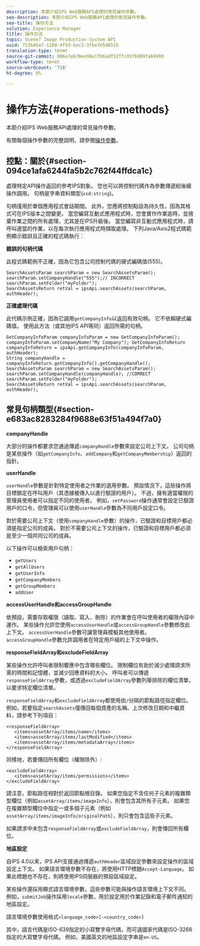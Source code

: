 ```yaml
---
description: 本節介紹IPS Web服務API處理的常見操作參數。
seo-description: 本節介紹IPS Web服務API處理的常見操作參數。
seo-title: 操作方法
solution: Experience Manager
title: 操作方法
topic: Scene7 Image Production System API
uuid: 713646a7-1108-4f93-bec2-3fbe7e548515
translation-type: tm+mt
source-git-commit: 806e7e670ee98e1fb6adf52ffc95fb989fa69400
workflow-type: tm+mt
source-wordcount: '718'
ht-degree: 0%

---
```



# 操作方法{#operations-methods}

本節介紹IPS Web服務API處理的常見操作參數。

有關每個操作參數的完整說明，請參閱[操作參數](/help/aem-ips-api/operations/c-operations-intro/c-methods/c-methods.md)。

## 控點：關於{#section-094ce1afa6244fa5b2c762f44ffdca1c}

處理特定API操作返回的參考IPS對象。 您也可以將控制代碼作為參數傳遞給後續操作調用。 句柄是字串資料類型(`xsd:string`)。

句柄僅用於單個應用程式會話期間。 此外，您應將控制點設為持久性，因為其格式可在IPS版本之間變更。 當您編寫互動式應用程式時，您會實作作業逾時，並捨棄作業之間的所有處理，尤其是在IPS升級後。 當您編寫非互動式應用程式時，請呼叫適當的作業，以在每次執行應用程式時擷取處理。 下列Java/Axis2程式碼範例顯示錯誤且正確的程式碼執行：

**錯誤的句柄代碼**

此程式碼範例不正確，因為它包含公司控制代碼的硬式編碼值(555)。

```
SearchAssetsParam searchParam = new SearchAssetsParam(); searchParam.setCompanyHandle("555");// INCORRECT 
searchParam.setFolder("myFolder"); 
SearchAssetsReturn retVal = ipsApi.searchAssets(searchParam, authHeader);
```

**正確處理代碼**

此代碼示例正確，因為它調用`getCompanyInfo`以返回有效句柄。 它不依賴硬式編碼值。 使用此方法（或其他IPS API等同）返回所需的句柄。

```
GetCompanyInfoParam companyInfoParam = new GetCompanyInfoParam(); 
companyInfoParam.setCompanyName("My Company"); GetCompanyInfoReturn companyInfoReturn = ipsApi.getCompanyInfo(companyInfoParam, authHeader); 
String companyHandle = companyInfoReturn.getCompanyInfo().getCompanyHandle(); 
SearchAssetsParam searchParam = new SearchAssetsParam(); searchParam.setCompanyHandle(companyHandle); //CORRECT 
searchParam.setFolder("myFolder"); 
SearchAssetsReturn retVal = ipsApi.searchAssets(searchParam, authHeader);
```

## 常見句柄類型{#section-e683ac8283284f9688e63f51a494f7a0}

**companyHandle**

大部分的操作都要求您通過傳遞`companyHandle`參數來設定公司上下文。 公司句柄是某些操作（如`getCompanyInfo`、`addCompany`和`getCompanyMembership`）返回的指針。

**userHandle**

`userHandle`參數是針對特定使用者之作業的選用參數。 預設情況下，這些操作將目標鎖定在呼叫用戶（其憑據被傳入以進行驗證的用戶）。 不過，擁有適當權限的管理員使用者可以指定不同的使用者。 例如，`setPassword`操作通常會設定已驗證用戶的口令，但管理員可以使用`userHandle`參數為不同用戶設定口令。

對於需要公司上下文（使用`companyHandle`參數）的操作，已驗證和目標用戶都必須是指定公司的成員。 對於不需要公司上下文的操作，已驗證和目標用戶都必須是至少一個共同公司的成員。

以下操作可以檢索用戶句柄：

* `getUsers`
* `getAllUsers`
* `getUserInfo`
* `getCompanyMembers`
* `getGroupMembers`
* `addUser`

**accessUserHandle和accessGroupHandle**

依預設，需要存取權限（讀取、寫入、刪除）的作業會在呼叫使用者的權限內容中運作。 某些操作允許您使用`accessUserHandle`或`accessGroupHandle`參數修改此上下文。 `accessUserHandle`參數可讓管理員模擬其他使用者。 `accessGroupHandle`參數允許調用者在特定用戶組的上下文中操作。

**responseFieldArray和excludeFieldArray**

某些操作允許呼叫者限制響應中包含哪些欄位。 限制欄位有助於減少處理請求所需的時間和記憶體，並減少回應資料的大小。 呼叫者可以傳遞`responseFieldArray`參數，或透過`excludeFieldArray`參數列舉排除的欄位清單，以要求特定欄位清單。

`responseFieldArray`和`excludeFieldArray`都使用由`/`分隔的節點路徑指定欄位。 例如，若要指定`searchAssets`僅傳回每個資產的名稱、上次修改日期和中繼資料，請參考下列項目：

```
<responseFieldArray> 
   <items>assetArray/items/name</items> 
   <items>assetArray/items/lastModified</items> 
   <items>assetArray/items/metadataArray</items> 
</responseFieldArray>
```

同樣地，若要傳回所有欄位（權限除外）:

```
<excludeFieldArray> 
   <items>assetArray/items/permissions</items> 
</excludeFieldArray>
```

請注意，節點路徑相對於返回節點根目錄。 如果您指定不含任何子元素的複雜類型欄位（例如`assetArray/items/imageInfo`），則會包含其所有子元素。 如果您在複雜類型欄位中指定一或多個子元素（例如`assetArray/items/imageInfo/originalPath`），則只會包含這些子元素。

如果請求中未包含`responseFieldArray`或`excludeFieldArray`，則會傳回所有欄位。

**地區設定**

自IPS 4.0以來，IPS API支援通過傳遞`authHeader`區域設定參數來設定操作的區域設定上下文。 如果語言環境參數不存在，將使用HTTP標題`Accept-Language`。 如果此標題也不存在，則將使用IPS伺服器的預設區域設定。

某些操作還採用顯式語言環境參數，這些參數可能與操作語言環境上下文不同。 例如，`submitJob`操作採用`locale`參數，用於設定用於作業記錄和電子郵件通知的地區設定。

語言環境參數使用格式`<language_code>[-<country_code>]`

其中，語言代碼是ISO-639指定的小寫雙字母代碼，而可選國家代碼是ISO-3266指定的大寫雙字母代碼。 例如，美國英文的地區設定字串是`en-US`。
